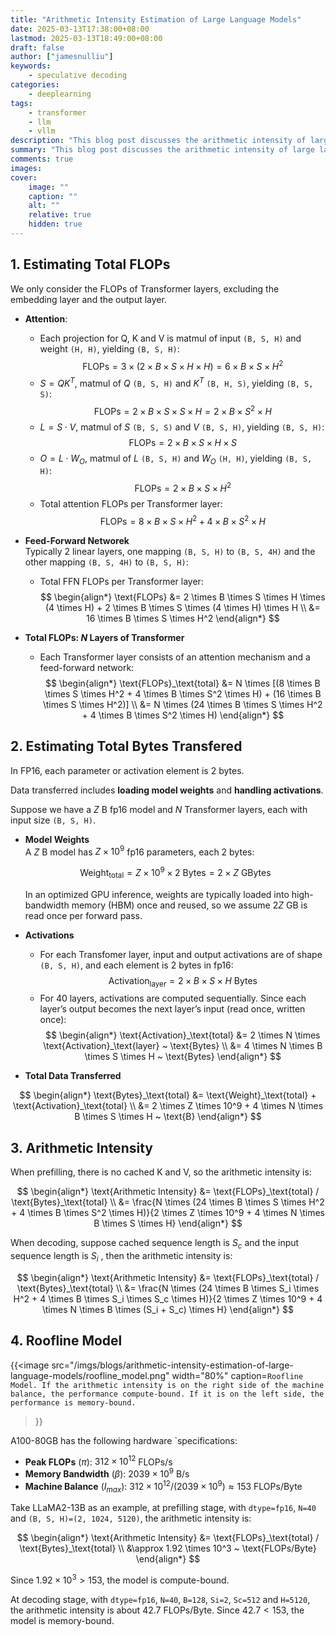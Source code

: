 ```yaml
---
title: "Arithmetic Intensity Estimation of Large Language Models"
date: 2025-03-13T17:38:00+08:00
lastmod: 2025-03-13T18:49:00+08:00
draft: false
author: ["jamesnulliu"]
keywords: 
    - speculative decoding
categories:
    - deeplearning
tags:
    - transformer
    - llm
    - vllm
description: "This blog post discusses the arithmetic intensity of large language models and how it affects the performance of these models."
summary: "This blog post discusses the arithmetic intensity of large language models and how it affects the performance of these models."
comments: true
images:
cover:
    image: ""
    caption: ""
    alt: ""
    relative: true
    hidden: true
---
```


## 1. Estimating Total FLOPs

We only consider the FLOPs of Transformer layers, excluding the embedding layer and the output layer.

- **Attention**:
  - Each projection for Q, K and V is matmul of input `(B, S, H)` and weight `(H, H)`, yielding `(B, S, H)`:  
    $$
    \text{FLOPs} = 3 \times (2 \times B \times S \times H \times H) = 6 \times B \times S \times H^2
    $$
  - $S = QK^T$, matmul of $Q$ `(B, S, H)` and $K^T$ `(B, H, S)`, yielding `(B, S, S)`:  
    $$
    \text{FLOPs} = 2 \times B \times S \times S \times H = 2 \times B \times S^2 \times H
    $$ 
  - $L = S \cdot V$, matmul of $S$ `(B, S, S)` and $V$ `(B, S, H)`, yielding `(B, S, H)`:  
    $$
    \text{FLOPs} = 2 \times B \times S \times H \times S
    $$
  - $O = L \cdot W_O$, matmul of $L$ `(B, S, H)` and $W_O$ `(H, H)`, yielding `(B, S, H)`:  
    $$
    \text{FLOPs} = 2 \times B \times S \times H^2
    $$
  - Total attention FLOPs per Transformer layer:
    $$
    \text{FLOPs} = 8 \times B \times S \times H^2 + 4 \times B \times S^2 \times H
    $$

- **Feed-Forward Networek**  
  Typically 2 linear layers, one mapping `(B, S, H)` to `(B, S, 4H)` and the other mapping `(B, S, 4H)` to `(B, S, H)`:
  - Total FFN FLOPs per Transformer layer:
    $$
    \begin{align*}
    \text{FLOPs} &= 2 \times B \times S \times H \times (4 \times H) + 2 \times B \times S \times (4 \times H) \times H \\
                 &= 16 \times B \times S \times H^2
    \end{align*}
    $$

- **Total FLOPs: $N$ Layers of Transformer**  
  - Each Transformer layer consists of an attention mechanism and a feed-forward network:
    $$
    \begin{align*}
    \text{FLOPs}_\text{total} &= N \times [(8 \times B \times S \times H^2 + 4 \times B \times S^2 \times H) + (16 \times B \times S \times H^2)] \\
                 &= N \times (24 \times B \times S \times H^2 + 4 \times B \times S^2 \times H)
    \end{align*}
    $$

## 2. Estimating Total Bytes Transfered

In FP16, each parameter or activation element is 2 bytes. 

Data transferred includes **loading model weights** and **handling activations**.

Suppose we have a $Z$ B fp16 model and $N$ Transformer layers, each with input size `(B, S, H)`.

- **Model Weights**  
  A $Z$ B model has $Z \times 10^9$ fp16 parameters, each 2 bytes:

  $$
  \text{Weight}_\text{total} = Z \times 10^9 \times 2 ~ \text{Bytes} = 2 \times Z ~ \text{GBytes}
  $$

  <!-- - Per layer: 12 * hidden_size² parameters (4 * hidden_size² from attention, 8 * hidden_size² from FFN), so 40 * 12 * 5120² * 2 ≈ 25.17 GB, plus embeddings, totaling ~26 GB. -->

  In an optimized GPU inference, weights are typically loaded into high-bandwidth memory (HBM) once and reused, so we assume $2Z$ GB is read once per forward pass.

- **Activations**  
  - For each Transfomer layer, input and output activations are of shape `(B, S, H)`, and each element is 2 bytes in fp16:
      $$
      \text{Activation}_\text{layer} = 2 \times B \times S \times H ~ \text{Bytes}
      $$
  - For 40 layers, activations are computed sequentially. Since each layer’s output becomes the next layer’s input (read once, written once):  
    $$
    \begin{align*}
    \text{Activation}_\text{total} &= 2 \times N \times  \text{Activation}_\text{layer} ~ \text{Bytes} \\
                                   &= 4 \times N \times B \times S \times H ~ \text{Bytes}
    \end{align*}
    $$

- **Total Data Transferred**   
  
$$
\begin{align*}
\text{Bytes}_\text{total} &= \text{Weight}_\text{total} + \text{Activation}_\text{total} \\
                          &= 2 \times Z \times 10^9 + 4 \times N \times B \times S \times H ~ \text{B}
\end{align*}
$$

## 3. Arithmetic Intensity

When prefilling, there is no cached K and V, so the arithmetic intensity is:

$$
\begin{align*}
\text{Arithmetic Intensity} &= \text{FLOPs}_\text{total} / \text{Bytes}_\text{total} \\
                            &= \frac{N \times (24 \times B \times S \times H^2 + 4 \times B \times S^2 \times H)}{2 \times Z \times 10^9 + 4 \times N \times B \times S \times H}
\end{align*}
$$

When decoding, suppose cached sequence length is $S_c$ and the input sequence length is $S_i$ , then the arithmetic intensity is:

$$
\begin{align*}
\text{Arithmetic Intensity} &= \text{FLOPs}_\text{total} / \text{Bytes}_\text{total} \\
                            &= \frac{N \times (24 \times B \times S_i \times H^2 + 4 \times B \times S_i \times S_c \times H)}{2 \times Z \times 10^9 + 4 \times N \times B \times (S_i + S_c) \times H}
\end{align*}
$$

## 4. Roofline Model

{{<image
src="/imgs/blogs/arithmetic-intensity-estimation-of-large-language-models/roofline_model.png"
width="80%"
caption=`Roofline Model. If the arithmetic intensity is on the right side of the machine balance, the performance compute-bound. If it is on the left side, the performance is memory-bound.`
>}}

A100-80GB has the following hardware `specifications:

- **Peak FLOPs** ($\pi$): $312 \times 10^{12}$ FLOPs/s 
- **Memory Bandwidth** ($\beta$): $2039 \times 10^9$ B/s
- **Machine Balance** ($I_{max}$): $312 \times 10^{12} / (2039 \times 10^9) \approx 153$ FLOPs/Byte

Take LLaMA2-13B as an example, at prefilling stage, with `dtype=fp16`, `N=40` and `(B, S, H)=(2, 1024, 5120)`, the arithmetic intensity is:

$$
\begin{align*}
\text{Arithmetic Intensity} &= \text{FLOPs}_\text{total} / \text{Bytes}_\text{total} \\
                            &\approx 1.92 \times 10^3 ~ \text{FLOPs/Byte}
\end{align*}
$$

Since $1.92 \times 10^3 > 153$, the model is compute-bound.

At decoding stage, with `dtype=fp16`, `N=40`, `B=128`, `Si=2`, `Sc=512` and `H=5120`, the arithmetic intensity is about $42.7$ FLOPs/Byte. Since $42.7 < 153$, the model is memory-bound.

